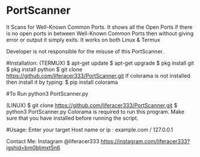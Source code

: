 # PortScanner
It Scans for Well-Known Common Ports.
It shows all the Open Ports if there is no open ports in between Well-Known Common Ports then without giving error or output it simply exits. It works on both Linux & Termux

Developer is not responsible for the misuse of this PortScanner.

#Installation:
(TERMUX)
$ apt-get update
$ apt-get upgrade
$ pkg install git
$ pkg install python
$ git clone https://github.com/liferacer333/PortScanner.git
If colorama is not installed then install it by typing:
$ pip install colorama

#To Run
python3 PortScanner.py

(LINUX)
$ git clone https://github.com/liferacer333/PortScanner.git
$ python3 PortScanner.py
Colorama is required to run this program. Make sure that you have installed before running the script.

#Usage:
Enter your target Host name or ip : example.com / 127.0.0.1 

Contact Me:
Instagram @liferacer333
https://instagram.com/liferacer333?igshid=bm0bljmxt5n6
